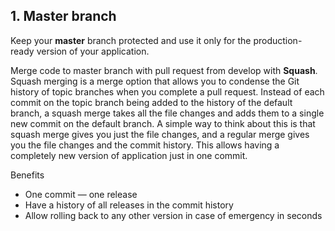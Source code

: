 ## 1. Master branch 

Keep your **master** branch protected and use it only for the production-ready version of your application.

Merge code to master branch with pull request from develop with **Squash**. Squash merging is a merge option that allows you to condense the Git history of topic branches when you complete a pull request. Instead of each commit on the topic branch being added to the history of the default branch, a squash merge takes all the file changes and adds them to a single new commit on the default branch. A simple way to think about this is that squash merge gives you just the file changes, and a regular merge gives you the file changes and the commit history. This allows having a completely new version of application just in one commit.

Benefits

-   One commit — one release
-   Have a history of all releases in the commit history
-   Allow rolling back to any other version in case of emergency in seconds
